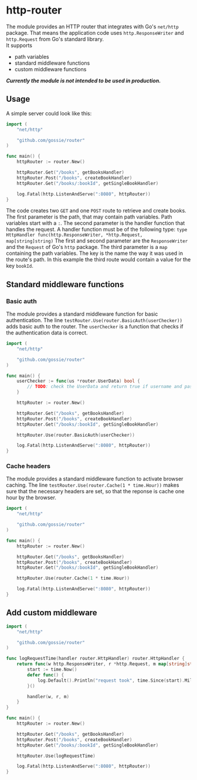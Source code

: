 # http-router

The module provides an HTTP router that integrates with Go's `net/http` package. That means the application code uses `http.ResponseWriter` and `http.Request` from Go's standard library.  
It supports
- path variables
- standard middleware functions
- custom middleware functions

***Currently the module is not intended to be used in production.***

## Usage

A simple server could look like this:
```go
import (
    "net/http"

    "github.com/gossie/router"
)

func main() {
    httpRouter := router.New()

    httpRouter.Get("/books", getBooksHandler)
    httpRouter.Post("/books", createBookHandler)
    httpRouter.Get("/books/:bookId", getSingleBookHandler)

    log.Fatal(http.ListenAndServe(":8080", httpRouter))
}
```
The code creates two `GET` and one `POST` route to retrieve and create books. The first parameter is the path, that may contain path variables. Path variables start with a `:`. The second parameter is the handler function that handles the request. A handler function must be of the following type: `type HttpHandler func(http.ResponseWriter, *http.Request, map[string]string)`
The first and second parameter are the `ResponseWriter` and the `Request` of Go's `http` package. The third parameter is a `map` containing the path variables. The key is the name the way it was used in the route's path. In this example the third route would contain a value for the key `bookId`.

## Standard middleware functions

### Basic auth

The module provides a standard middleware function for basic authentication. The line `testRouter.Use(router.BasicAuth(userChecker))` adds basic auth to the router. The `userChecker` is a function that checks if the authentication data is correct.

```go
import (
    "net/http"

    "github.com/gossie/router"
)

func main() {
    userChecker := func(us *router.UserData) bool {
        // TODO: check the UserData and return true if username and password matches, false otherwise
    }

    httpRouter := router.New()

    httpRouter.Get("/books", getBooksHandler)
    httpRouter.Post("/books", createBookHandler)
    httpRouter.Get("/books/:bookId", getSingleBookHandler)

	httpRouter.Use(router.BasicAuth(userChecker))

    log.Fatal(http.ListenAndServe(":8080", httpRouter))
}
```

### Cache headers

The module provides a standard middleware function to activate browser caching. The line `testRouter.Use(router.Cache(1 * time.Hour))` makes sure that the necessary headers are set, so that the reponse is cache one hour by the browser.

```go
import (
    "net/http"

    "github.com/gossie/router"
)

func main() {
    httpRouter := router.New()

    httpRouter.Get("/books", getBooksHandler)
    httpRouter.Post("/books", createBookHandler)
    httpRouter.Get("/books/:bookId", getSingleBookHandler)

    httpRouter.Use(router.Cache(1 * time.Hour))

    log.Fatal(http.ListenAndServe(":8080", httpRouter))
}
```

## Add custom middleware

```go
import (
    "net/http"

    "github.com/gossie/router"
)

func logRequestTime(handler router.HttpHandler) router.HttpHandler {
    return func(w http.ResponseWriter, r *http.Request, m map[string]string) {
        start := time.Now()
        defer func() {
            log.Default().Println("request took", time.Since(start).Milliseconds(), "ms")
        }()

        handler(w, r, m)
    }
}

func main() {
    httpRouter := router.New()

    httpRouter.Get("/books", getBooksHandler)
    httpRouter.Post("/books", createBookHandler)
    httpRouter.Get("/books/:bookId", getSingleBookHandler)

    httpRouter.Use(logRequestTime)

    log.Fatal(http.ListenAndServe(":8080", httpRouter))
}
```
